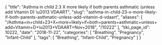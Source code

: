 {
    "title": "Asthma in child 2.3 X more likely if both parents asthmatic (unless add Vitamin D) \u2013 VDAART",
    "slug": "asthma-in-child-23-x-more-likely-if-both-parents-asthmatic-unless-add-vitamin-d-vdaart",
    "aliases": [
        "/Asthma+in+child+23+X+more+likely+if+both+parents+asthmatic+unless+add+Vitamin+D+\u2013+VDAART+Nov+2018",
        "/10222"
    ],
    "tiki_page_id": 10222,
    "date": "2018-11-22",
    "categories": [
        "Breathing",
        "Pregnancy",
        "Infant-Child"
    ],
    "tags": [
        "Breathing",
        "Infant-Child",
        "Pregnancy"
    ]
}